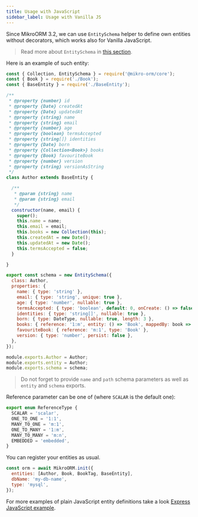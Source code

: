 ```yaml
---
title: Usage with JavaScript
sidebar_label: Usage with Vanilla JS
---
```


Since MikroORM 3.2, we can use `EntitySchema` helper to define own entities without decorators, which works also for Vanilla JavaScript.

> Read more about `EntitySchema` in [this section](entity-schema.md).

Here is an example of such entity:

```javascript title="./entities/Author.js"
const { Collection, EntitySchema } = require('@mikro-orm/core');
const { Book } = require('./Book');
const { BaseEntity } = require('./BaseEntity');

/**
 * @property {number} id
 * @property {Date} createdAt
 * @property {Date} updatedAt
 * @property {string} name
 * @property {string} email
 * @property {number} age
 * @property {boolean} termsAccepted
 * @property {string[]} identities
 * @property {Date} born
 * @property {Collection<Book>} books
 * @property {Book} favouriteBook
 * @property {number} version
 * @property {string} versionAsString
 */
class Author extends BaseEntity {

  /**
   * @param {string} name
   * @param {string} email
   */
  constructor(name, email) {
    super();
    this.name = name;
    this.email = email;
    this.books = new Collection(this);
    this.createdAt = new Date();
    this.updatedAt = new Date();
    this.termsAccepted = false;
  }

}

export const schema = new EntitySchema({
  class: Author,
  properties: {
    name: { type: 'string' },
    email: { type: 'string', unique: true },
    age: { type: 'number', nullable: true },
    termsAccepted: { type: 'boolean', default: 0, onCreate: () => false },
    identities: { type: 'string[]', nullable: true },
    born: { type: DateType, nullable: true, length: 3 },
    books: { reference: '1:m', entity: () => 'Book', mappedBy: book => book.author },
    favouriteBook: { reference: 'm:1', type: 'Book' },
    version: { type: 'number', persist: false },
  },
});

module.exports.Author = Author;
module.exports.entity = Author;
module.exports.schema = schema;
```

> Do not forget to provide `name` and `path` schema parameters as well as `entity` and `schema` exports.

Reference parameter can be one of (where `SCALAR` is the default one):

```typescript
export enum ReferenceType {
  SCALAR = 'scalar',
  ONE_TO_ONE = '1:1',
  MANY_TO_ONE = 'm:1',
  ONE_TO_MANY = '1:m',
  MANY_TO_MANY = 'm:n',
  EMBEDDED = 'embedded',
}
```

You can register your entities as usual.

```javascript
const orm = await MikroORM.init({
  entities: [Author, Book, BookTag, BaseEntity],
  dbName: 'my-db-name',
  type: 'mysql',
});
```

For more examples of plain JavaScript entity definitions take a look [Express JavaScript example](https://github.com/mikro-orm/express-js-example-app).
